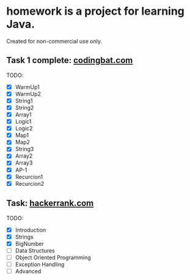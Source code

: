 # **homework** is a project for learning Java.

Created for non-commercial use only.

## Task 1 complete: [codingbat.com](http://codingbat.com/done?user=evgeniy.krysenko@yandex.ru&tag=4886278468)

TODO:
* [X] WarmUp1
* [X] WarmUp2
* [X] String1
* [X] String2
* [X] Array1
* [X] Logic1
* [X] Logic2
* [X] Map1
* [X] Map2
* [X] String3
* [X] Array2
* [X] Array3
* [X] AP-1
* [X] Recurcion1
* [X] Recurcion2

## Task: [hackerrank.com](https://www.hackerrank.com/domains/java/java-introduction/1)
 
TODO:
* [X] Introduction
* [X] Strings
* [X] BigNumber
* [ ] Data Structures
* [ ] Object Oriented Programming
* [ ] Exception Handling
* [ ] Advanced

